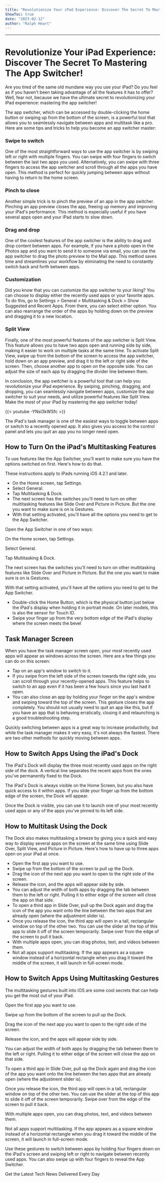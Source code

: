 ```yaml
---
title: "Revolutionize Your iPad Experience: Discover The Secret To Mastering The App Switcher!"
ShowToc: true 
date: "2023-02-12"
author: "Ralph Heart"
---
```

*****
# Revolutionize Your iPad Experience: Discover The Secret To Mastering The App Switcher!

Are you tired of the same old mundane way you use your iPad? Do you feel as if you haven't been taking advantage of all the features it has to offer? Well, fear not, because we have the ultimate secret to revolutionizing your iPad experience: mastering the app switcher!

The app switcher, which can be accessed by double-clicking the home button or swiping up from the bottom of the screen, is a powerful tool that allows you to seamlessly navigate between apps and multitask like a pro. Here are some tips and tricks to help you become an app switcher master:

### Swipe to switch

One of the most straightforward ways to use the app switcher is by swiping left or right with multiple fingers. You can swipe with four fingers to switch between the last two apps you used. Alternatively, you can swipe with three fingers to access the app switcher and scroll through all the apps you have open. This method is perfect for quickly jumping between apps without having to return to the home screen.

### Pinch to close

Another simple trick is to pinch the preview of an app in the app switcher. Pinching an app preview closes the app, freeing up memory and improving your iPad's performance. This method is especially useful if you have several apps open and your iPad starts to slow down.

### Drag and drop

One of the coolest features of the app switcher is the ability to drag and drop content between apps. For example, if you have a photo open in the Photos app and you want to send it to someone via email, you can use the app switcher to drag the photo preview to the Mail app. This method saves time and streamlines your workflow by eliminating the need to constantly switch back and forth between apps.

### Customization

Did you know that you can customize the app switcher to your liking? You can choose to display either the recently used apps or your favorite apps. To do this, go to Settings > General > Multitasking & Dock > Show Suggested and Recent Apps. From there, you can select either option. You can also rearrange the order of the apps by holding down on the preview and dragging it to a new location.

### Split View

Finally, one of the most powerful features of the app switcher is Split View. This feature allows you to have two apps open and running side by side, making it easier to work on multiple tasks at the same time. To activate Split View, swipe up from the bottom of the screen to access the app switcher, hold down on an app preview, and drag it to the left or right side of the screen. Then, choose another app to open on the opposite side. You can adjust the size of each app by dragging the divider line between them.

In conclusion, the app switcher is a powerful tool that can help you revolutionize your iPad experience. By swiping, pinching, dragging, and dropping, you can seamlessly navigate between apps, customize the app switcher to suit your needs, and utilize powerful features like Split View. Make the most of your iPad by mastering the app switcher today!

{{< youtube -YNsl3kWSfc >}} 




The iPad's task manager is one of the easiest ways to toggle between apps or switch to a recently opened app. It also gives you access to the control panel and lets you quit an app you no longer need open.

 
##   How to Turn On the iPad's Multitasking Features  
 

To use features like the App Switcher, you'll want to make sure you have the options switched on first. Here's how to do that.

 
These instructions apply to iPads running iOS 4.2.1 and later.
 
- On the Home screen, tap Settings.
 - Select General.
 - Tap Multitasking & Dock.
 - The next screen has the switches you'll need to turn on other multitasking features like Slide Over and Picture in Picture. But the one you want to make sure is on is Gestures.
 - With that setting activated, you'll have all the options you need to get to the App Switcher.

 

Open the App Switcher in one of two ways:

 

On the Home screen, tap Settings.

 

Select General.

 

Tap Multitasking & Dock.

 

The next screen has the switches you'll need to turn on other multitasking features like Slide Over and Picture in Picture. But the one you want to make sure is on is Gestures.

 

With that setting activated, you'll have all the options you need to get to the App Switcher.

 
- Double-click the Home Button, which is the physical button just below the iPad's display when holding it in portrait mode. On later models, this is also the sensor for Touch ID.
 - Swipe your finger up from the very bottom edge of the iPad's display where the screen meets the bevel

 
##   Task Manager Screen  
 

When you have the task manager screen open, your most recently used apps will appear as windows across the screen. Here are a few things you can do on this screen:

 
- Tap on an app's window to switch to it.
 - If you swipe from the left side of the screen towards the right side, you can scroll through your recently-opened apps. This feature helps to switch to an app even if it has been a few hours since you last had it open.
 - You can also close an app by holding your finger on the app's window and swiping toward the top of the screen. This gesture closes the app completely. You should not usually need to quit an app like this, but if you have an app that is behaving erratically, closing it and relaunching is a good troubleshooting step.

 

Quickly switching between apps is a great way to increase productivity, but while the task manager makes it very easy, it's not always the fastest. There are two other methods for quickly moving between apps. 

 
##   How to Switch Apps Using the iPad's Dock  
 

The iPad's Dock will display the three most recently used apps on the right side of the dock. A vertical line separates the recent apps from the ones you've permanently fixed to the Dock. 

 

The iPad's Dock is always visible on the Home Screen, but you also have quick access to it within apps. If you slide your finger up from the bottom edge of the screen, the Dock will appear.

 

Once the Dock is visible, you can use it to launch one of your most recently used apps or any of the apps you've pinned to its left side.

 
##   How to Multitask Using the Dock  
 

The Dock also makes multitasking a breeze by giving you a quick and easy way to display several apps on the screen at the same time using Slide Over, Split View, and Picture in Picture. Here's how to have up to three apps open on your iPad at once.

 
- Open the first app you want to use.
 - Swipe up from the bottom of the screen to pull up the Dock.
 - Drag the icon of the next app you want to open to the right side of the screen.
 - Release the icon, and the apps will appear side by side.
 - You can adjust the width of both apps by dragging the tab between them to the left or right. Pulling it to either edge of the screen will close the app on that side.
 - To open a third app in Slide Over, pull up the Dock again and drag the icon of the app you want onto the line between the two apps that are already open (where the adjustment slider is).
 - Once you release the icon, the third app will open in a tall, rectangular window on top of the other two. You can use the slider at the top of this app to slide it off of the screen temporarily. Swipe over from the edge of the screen to pull it back.
 - With multiple apps open, you can drag photos, text, and videos between them.
 - Not all apps support multitasking. If the app appears as a square window instead of a horizontal rectangle when you drag it toward the middle of the screen, it will launch in full-screen mode.

 
##   How to Switch Apps Using Multitasking Gestures  
 

The multitasking gestures built into iOS are some cool secrets that can help you get the most out of your iPad. 

 

Open the first app you want to use.

 

Swipe up from the bottom of the screen to pull up the Dock.

 

Drag the icon of the next app you want to open to the right side of the screen.

 

Release the icon, and the apps will appear side by side.

 

You can adjust the width of both apps by dragging the tab between them to the left or right. Pulling it to either edge of the screen will close the app on that side.

 

To open a third app in Slide Over, pull up the Dock again and drag the icon of the app you want onto the line between the two apps that are already open (where the adjustment slider is).

 

Once you release the icon, the third app will open in a tall, rectangular window on top of the other two. You can use the slider at the top of this app to slide it off of the screen temporarily. Swipe over from the edge of the screen to pull it back.

 
With multiple apps open, you can drag photos, text, and videos between them.
 

Not all apps support multitasking. If the app appears as a square window instead of a horizontal rectangle when you drag it toward the middle of the screen, it will launch in full-screen mode.

 

Use these gestures to switch between apps by holding four fingers down on the iPad's screen and swiping left or right to navigate between recently used apps. You can also swipe up with four fingers to reveal the App Switcher.

 

Get the Latest Tech News Delivered Every Day




